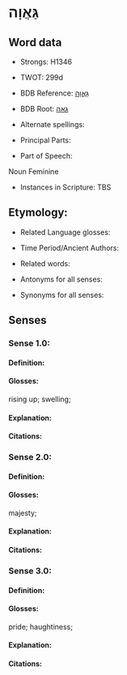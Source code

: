 # גַּאֲוָה

<!-- Status: S2="NeedsEdits" -->
<!-- Lexica used for edits:   -->

## Word data

* Strongs: H1346

* TWOT: 299d

* BDB Reference: [גַּאֲוָה](rc://en/bdb/dict/c.ab.ae)

* BDB Root: [גאה](rc://en/bdb/dict/c.ab.aa)

* Alternate spellings:

* Principal Parts:

* Part of Speech:

Noun Feminine

* Instances in Scripture: TBS

## Etymology:

* Related Language glosses:

* Time Period/Ancient Authors:

* Related words:

* Antonyms for all senses:

* Synonyms for all senses:

## Senses

### Sense 1.0:

#### Definition:

#### Glosses:

rising up; swelling; 

#### Explanation:

#### Citations:



### Sense 2.0:

#### Definition:

#### Glosses:

majesty; 

#### Explanation:

#### Citations:



### Sense 3.0:

#### Definition:

#### Glosses:

pride; haughtiness; 

#### Explanation:

#### Citations:



